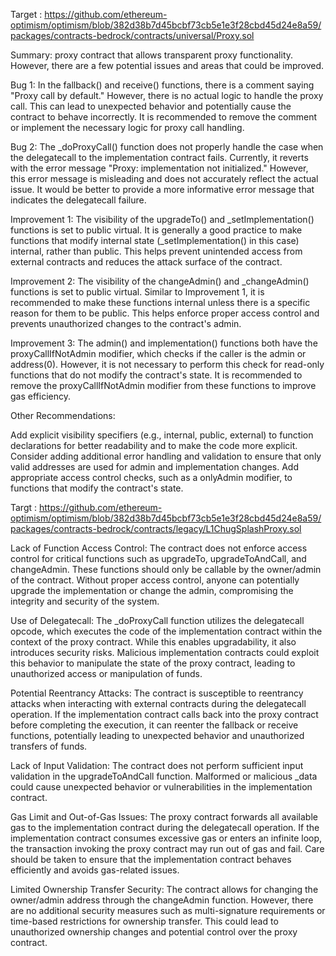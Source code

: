 Target : https://github.com/ethereum-optimism/optimism/blob/382d38b7d45bcbf73cb5e1e3f28cbd45d24e8a59/packages/contracts-bedrock/contracts/universal/Proxy.sol


Summary:
 proxy contract that allows transparent proxy functionality. However, there are a few potential issues and areas that could be improved.

Bug 1:
In the fallback() and receive() functions, there is a comment saying "Proxy call by default." However, there is no actual logic to handle the proxy call. This can lead to unexpected behavior and potentially cause the contract to behave incorrectly. It is recommended to remove the comment or implement the necessary logic for proxy call handling.

Bug 2:
The _doProxyCall() function does not properly handle the case when the delegatecall to the implementation contract fails. Currently, it reverts with the error message "Proxy: implementation not initialized." However, this error message is misleading and does not accurately reflect the actual issue. It would be better to provide a more informative error message that indicates the delegatecall failure.

Improvement 1:
The visibility of the upgradeTo() and _setImplementation() functions is set to public virtual. It is generally a good practice to make functions that modify internal state (_setImplementation() in this case) internal, rather than public. This helps prevent unintended access from external contracts and reduces the attack surface of the contract.

Improvement 2:
The visibility of the changeAdmin() and _changeAdmin() functions is set to public virtual. Similar to Improvement 1, it is recommended to make these functions internal unless there is a specific reason for them to be public. This helps enforce proper access control and prevents unauthorized changes to the contract's admin.

Improvement 3:
The admin() and implementation() functions both have the proxyCallIfNotAdmin modifier, which checks if the caller is the admin or address(0). However, it is not necessary to perform this check for read-only functions that do not modify the contract's state. It is recommended to remove the proxyCallIfNotAdmin modifier from these functions to improve gas efficiency.

Other Recommendations:

Add explicit visibility specifiers (e.g., internal, public, external) to function declarations for better readability and to make the code more explicit.
Consider adding additional error handling and validation to ensure that only valid addresses are used for admin and implementation changes.
Add appropriate access control checks, such as a onlyAdmin modifier, to functions that modify the contract's state.



Targt :
https://github.com/ethereum-optimism/optimism/blob/382d38b7d45bcbf73cb5e1e3f28cbd45d24e8a59/packages/contracts-bedrock/contracts/legacy/L1ChugSplashProxy.sol

Lack of Function Access Control:
The contract does not enforce access control for critical functions such as upgradeTo, upgradeToAndCall, and changeAdmin. These functions should only be callable by the owner/admin of the contract. Without proper access control, anyone can potentially upgrade the implementation or change the admin, compromising the integrity and security of the system.

Use of Delegatecall:
The _doProxyCall function utilizes the delegatecall opcode, which executes the code of the implementation contract within the context of the proxy contract. While this enables upgradability, it also introduces security risks. Malicious implementation contracts could exploit this behavior to manipulate the state of the proxy contract, leading to unauthorized access or manipulation of funds.

Potential Reentrancy Attacks:
The contract is susceptible to reentrancy attacks when interacting with external contracts during the delegatecall operation. If the implementation contract calls back into the proxy contract before completing the execution, it can reenter the fallback or receive functions, potentially leading to unexpected behavior and unauthorized transfers of funds.

Lack of Input Validation:
The contract does not perform sufficient input validation in the upgradeToAndCall function. Malformed or malicious _data could cause unexpected behavior or vulnerabilities in the implementation contract.

Gas Limit and Out-of-Gas Issues:
The proxy contract forwards all available gas to the implementation contract during the delegatecall operation. If the implementation contract consumes excessive gas or enters an infinite loop, the transaction invoking the proxy contract may run out of gas and fail. Care should be taken to ensure that the implementation contract behaves efficiently and avoids gas-related issues.

Limited Ownership Transfer Security:
The contract allows for changing the owner/admin address through the changeAdmin function. However, there are no additional security measures such as multi-signature requirements or time-based restrictions for ownership transfer. This could lead to unauthorized ownership changes and potential control over the proxy contract.